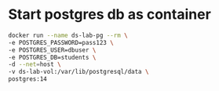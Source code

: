 # Start postgres db as container

```bash
docker run --name ds-lab-pg --rm \
-e POSTGRES_PASSWORD=pass123 \
-e POSTGRES_USER=dbuser \
-e POSTGRES_DB=students \
-d --net=host \
-v ds-lab-vol:/var/lib/postgresql/data \
postgres:14
```

